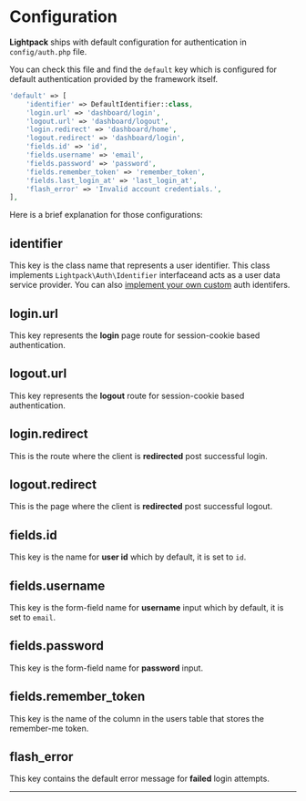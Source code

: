 # Configuration

**Lightpack** ships with default configuration for authentication in `config/auth.php` file.

You can check this file and find the `default` key which is configured for default authentication provided
by the framework itself.

```php
'default' => [
    'identifier' => DefaultIdentifier::class,
    'login.url' => 'dashboard/login',
    'logout.url' => 'dashboard/logout',
    'login.redirect' => 'dashboard/home',
    'logout.redirect' => 'dashboard/login',
    'fields.id' => 'id',
    'fields.username' => 'email',
    'fields.password' => 'password',
    'fields.remember_token' => 'remember_token',
    'fields.last_login_at' => 'last_login_at',
    'flash_error' => 'Invalid account credentials.',
],
```

Here is a brief explanation for those configurations:

## identifier

This key is the class name that represents a user identifier. This class implements `Lightpack\Auth\Identifier` interfaceand acts as a user data service provider.  You can also [implement your own custom](custom-auth) auth identifers.

## login.url

This key represents the **login** page route for session-cookie based authentication. 

## logout.url

This key represents the **logout** route for session-cookie based authentication. 

## login.redirect

This is the route where the client is **redirected** post successful login.

## logout.redirect

This is the page where the client is **redirected** post successful logout.

## fields.id

This key is the name for **user id** which by default, it is set to `id`.

## fields.username

This key is the form-field name for **username** input which by default, it is set to `email`.

## fields.password

This key is the form-field name for **password** input.

## fields.remember_token

This key is the name of the column in the users table that stores the remember-me token.

## flash_error

This key contains the default error message for **failed** login attempts.

---